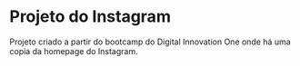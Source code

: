 # Projeto do Instagram

Projeto criado a partir do bootcamp do Digital Innovation One onde há uma copia da homepage do Instagram.
